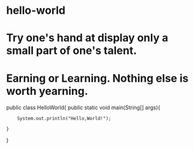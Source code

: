 # hello-world
# Try one's hand at display only a small part of one's talent.
# Earning or Learning. Nothing else is worth yearning.

public class HelloWorld{
    public static void main(String[] args){
    
        System.out.println("Hello,World!");
    
    }  
    
}
